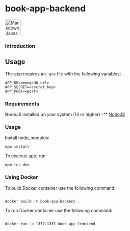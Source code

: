 # book-app-backend

<img src="https://img.icons8.com/color/48/000000/javascript--v1.png"
     alt="Markdown Javascript icon"
     height="50px"
/>&nbsp;&nbsp;&nbsp;

### Introduction

## Usage

The app requires an `.env` file with the following variables:

```
APP_DB=<mongodb_url>
APP_SECRET=<secret_key>
APP_PORT=<port>
```

### Requirements

NodeJS installed on your system (14 or higher) -\*\* [NodeJS](https://nodejs.org)

### Usage

Install node_modules:

```
npm install
```

To execute app, run:

```
npm run dev

```

### Using Docker

To build Docker container use the following command:

```

docker build -t book-app-backend .

```

To run Docker container use the following command:

```

docker run -p 1337:1337 book-app-frontend

```
